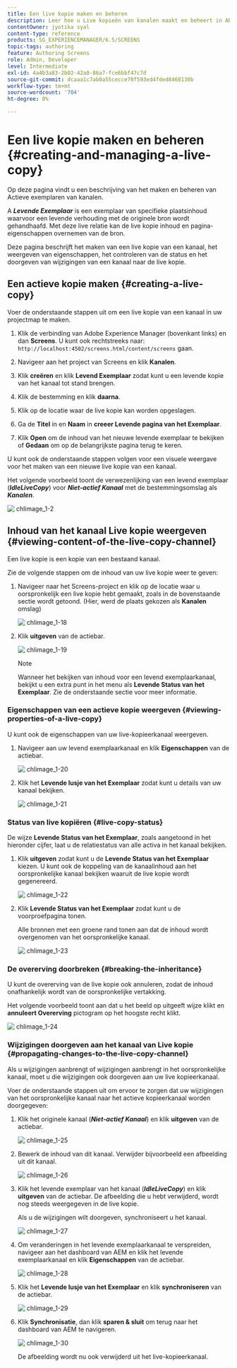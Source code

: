 ```yaml
---
title: Een live kopie maken en beheren
description: Leer hoe u Live kopieën van kanalen maakt en beheert in AEM Screens.
contentOwner: jyotika syal
content-type: reference
products: SG_EXPERIENCEMANAGER/6.5/SCREENS
topic-tags: authoring
feature: Authoring Screens
role: Admin, Developer
level: Intermediate
exl-id: 4a4b3a83-2b02-42a0-86a7-fce6bbf47c7d
source-git-commit: dcaaa1c7ab0a55cecce70f593ed4fded8468130b
workflow-type: tm+mt
source-wordcount: '704'
ht-degree: 0%

---
```


# Een live kopie maken en beheren {#creating-and-managing-a-live-copy}

Op deze pagina vindt u een beschrijving van het maken en beheren van Actieve exemplaren van kanalen.

A ***Levende Exemplaar*** is een exemplaar van specifieke plaatsinhoud waarvoor een levende verhouding met de originele bron wordt gehandhaafd. Met deze live relatie kan de live kopie inhoud en pagina-eigenschappen overnemen van de bron.

Deze pagina beschrijft het maken van een live kopie van een kanaal, het weergeven van eigenschappen, het controleren van de status en het doorgeven van wijzigingen van een kanaal naar de live kopie.


## Een actieve kopie maken {#creating-a-live-copy}

Voer de onderstaande stappen uit om een live kopie van een kanaal in uw projectmap te maken.

1. Klik de verbinding van Adobe Experience Manager (bovenkant links) en dan **Screens**. U kunt ook rechtstreeks naar: `http://localhost:4502/screens.html/content/screens` gaan.

1. Navigeer aan het project van Screens en klik **Kanalen**.
1. Klik **creëren** en klik **Levend Exemplaar** zodat kunt u een levende kopie van het kanaal tot stand brengen.
1. Klik de bestemming en klik **daarna**.
1. Klik op de locatie waar de live kopie kan worden opgeslagen.
1. Ga de **Titel** in en **Naam** in **creeer Levende pagina van het Exemplaar**.

1. Klik **Open** om de inhoud van het nieuwe levende exemplaar te bekijken of **Gedaan** om op de belangrijkste pagina terug te keren.

U kunt ook de onderstaande stappen volgen voor een visuele weergave voor het maken van een nieuwe live kopie van een kanaal.

Het volgende voorbeeld toont de verwezenlijking van een levend exemplaar (***IdleLiveCopy***) voor ***Niet-actief Kanaal*** met de bestemmingsomslag als ***Kanalen***.

![&#x200B; chlimage_1-2 &#x200B;](assets/chlimage_1-2.gif)

## Inhoud van het kanaal Live kopie weergeven {#viewing-content-of-the-live-copy-channel}

Een live kopie is een kopie van een bestaand kanaal.

Zie de volgende stappen om de inhoud van uw live kopie weer te geven:

1. Navigeer naar het Screens-project en klik op de locatie waar u oorspronkelijk een live kopie hebt gemaakt, zoals in de bovenstaande sectie wordt getoond. (Hier, werd de plaats gekozen als **Kanalen** omslag)

   ![&#x200B; chlimage_1-18 &#x200B;](assets/chlimage_1-18.png)

1. Klik **uitgeven** van de actiebar.

   ![&#x200B; chlimage_1-19 &#x200B;](assets/chlimage_1-19.png)

   >[!NOTE]
   >
   >Wanneer het bekijken van inhoud voor een levend exemplaarkanaal, bekijkt u een extra punt in het menu als **Levende Status van het Exemplaar**. Zie de onderstaande sectie voor meer informatie.

### Eigenschappen van een actieve kopie weergeven {#viewing-properties-of-a-live-copy}

U kunt ook de eigenschappen van uw live-kopieerkanaal weergeven.

1. Navigeer aan uw levend exemplaarkanaal en klik **Eigenschappen** van de actiebar.

   ![&#x200B; chlimage_1-20 &#x200B;](assets/chlimage_1-20.png)

1. Klik het **Levende lusje van het Exemplaar** zodat kunt u details van uw kanaal bekijken.

   ![&#x200B; chlimage_1-21 &#x200B;](assets/chlimage_1-21.png)

### Status van live kopiëren {#live-copy-status}

De wijze **Levende Status van het Exemplaar**, zoals aangetoond in het hieronder cijfer, laat u de relatiestatus van alle activa in het kanaal bekijken.

1. Klik **uitgeven** zodat kunt u de **Levende Status van het Exemplaar** kiezen. U kunt ook de koppeling van de kanaalinhoud aan het oorspronkelijke kanaal bekijken waaruit de live kopie wordt gegenereerd.

   ![&#x200B; chlimage_1-22 &#x200B;](assets/chlimage_1-22.png)

1. Klik **Levende Status van het Exemplaar** zodat kunt u de voorproefpagina tonen.

   Alle bronnen met een groene rand tonen aan dat de inhoud wordt overgenomen van het oorspronkelijke kanaal.

   ![&#x200B; chlimage_1-23 &#x200B;](assets/chlimage_1-23.png)

### De overerving doorbreken {#breaking-the-inheritance}

U kunt de overerving van de live kopie ook annuleren, zodat de inhoud onafhankelijk wordt van de oorspronkelijke vertakking.

Het volgende voorbeeld toont aan dat u het beeld op uitgeeft wijze klikt en **annuleert Overerving** pictogram op het hoogste recht klikt.

![&#x200B; chlimage_1-24 &#x200B;](assets/chlimage_1-24.png)

### Wijzigingen doorgeven aan het kanaal van Live kopie {#propagating-changes-to-the-live-copy-channel}

Als u wijzigingen aanbrengt of wijzigingen aanbrengt in het oorspronkelijke kanaal, moet u die wijzigingen ook doorgeven aan uw live kopieerkanaal.

Voer de onderstaande stappen uit om ervoor te zorgen dat uw wijzigingen van het oorspronkelijke kanaal naar het actieve kopieerkanaal worden doorgegeven:

1. Klik het originele kanaal (***Niet-actief Kanaal***) en klik **uitgeven** van de actiebar.

   ![&#x200B; chlimage_1-25 &#x200B;](assets/chlimage_1-25.png)

1. Bewerk de inhoud van dit kanaal. Verwijder bijvoorbeeld een afbeelding uit dit kanaal.

   ![&#x200B; chlimage_1-26 &#x200B;](assets/chlimage_1-26.png)

1. Klik het levende exemplaar van het kanaal (***IdleLiveCopy***) en klik **uitgeven** van de actiebar. De afbeelding die u hebt verwijderd, wordt nog steeds weergegeven in de live kopie.

   Als u de wijzigingen wilt doorgeven, synchroniseert u het kanaal.

   ![&#x200B; chlimage_1-27 &#x200B;](assets/chlimage_1-27.png)

1. Om veranderingen in het levende exemplaarkanaal te verspreiden, navigeer aan het dashboard van AEM en klik het levende exemplaarkanaal en klik **Eigenschappen** van de actiebar.

   ![&#x200B; chlimage_1-28 &#x200B;](assets/chlimage_1-28.png)

1. Klik het **Levende lusje van het Exemplaar** en klik **synchroniseren** van de actiebar.

   ![&#x200B; chlimage_1-29 &#x200B;](assets/chlimage_1-29.png)

1. Klik **Synchronisatie**, dan klik **sparen &amp; sluit** om terug naar het dashboard van AEM te navigeren.

   ![&#x200B; chlimage_1-30 &#x200B;](assets/chlimage_1-30.png)

   De afbeelding wordt nu ook verwijderd uit het live-kopieerkanaal.
